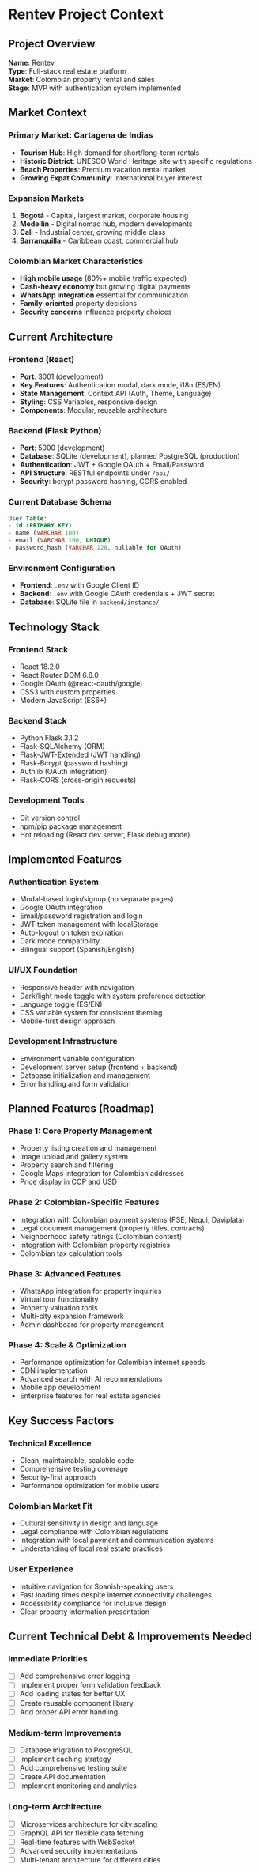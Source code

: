 # Rentev Project Context

##  Project Overview

**Name**: Rentev  
**Type**: Full-stack real estate platform  
**Market**: Colombian property rental and sales  
**Stage**: MVP with authentication system implemented

##  Market Context

### **Primary Market: Cartagena de Indias**
- **Tourism Hub**: High demand for short/long-term rentals
- **Historic District**: UNESCO World Heritage site with specific regulations
- **Beach Properties**: Premium vacation rental market
- **Growing Expat Community**: International buyer interest

### **Expansion Markets**
1. **Bogotá** - Capital, largest market, corporate housing
2. **Medellín** - Digital nomad hub, modern developments  
3. **Cali** - Industrial center, growing middle class
4. **Barranquilla** - Caribbean coast, commercial hub

### **Colombian Market Characteristics**
- **High mobile usage** (80%+ mobile traffic expected)
- **Cash-heavy economy** but growing digital payments
- **WhatsApp integration** essential for communication
- **Family-oriented** property decisions
- **Security concerns** influence property choices

##  Current Architecture

### **Frontend (React)**
- **Port**: 3001 (development)
- **Key Features**: Authentication modal, dark mode, i18n (ES/EN)
- **State Management**: Context API (Auth, Theme, Language)
- **Styling**: CSS Variables, responsive design
- **Components**: Modular, reusable architecture

### **Backend (Flask Python)**
- **Port**: 5000 (development)  
- **Database**: SQLite (development), planned PostgreSQL (production)
- **Authentication**: JWT + Google OAuth + Email/Password
- **API Structure**: RESTful endpoints under `/api/`
- **Security**: bcrypt password hashing, CORS enabled

### **Current Database Schema**
```sql
User Table:
- id (PRIMARY KEY)
- name (VARCHAR 100)
- email (VARCHAR 100, UNIQUE)  
- password_hash (VARCHAR 128, nullable for OAuth)
```

### **Environment Configuration**
- **Frontend**: `.env` with Google Client ID
- **Backend**: `.env` with Google OAuth credentials + JWT secret
- **Database**: SQLite file in `backend/instance/`

##  Technology Stack

### **Frontend Stack**
- React 18.2.0
- React Router DOM 6.8.0  
- Google OAuth (@react-oauth/google)
- CSS3 with custom properties
- Modern JavaScript (ES6+)

### **Backend Stack**  
- Python Flask 3.1.2
- Flask-SQLAlchemy (ORM)
- Flask-JWT-Extended (JWT handling)
- Flask-Bcrypt (password hashing)
- Authlib (OAuth integration)
- Flask-CORS (cross-origin requests)

### **Development Tools**
- Git version control
- npm/pip package management
- Hot reloading (React dev server, Flask debug mode)

##  Implemented Features

###  **Authentication System**
- Modal-based login/signup (no separate pages)  
- Google OAuth integration
- Email/password registration and login
- JWT token management with localStorage
- Auto-logout on token expiration
- Dark mode compatibility
- Bilingual support (Spanish/English)

###  **UI/UX Foundation**
- Responsive header with navigation
- Dark/light mode toggle with system preference detection
- Language toggle (ES/EN)
- CSS variable system for consistent theming
- Mobile-first design approach

###  **Development Infrastructure**  
- Environment variable configuration
- Development server setup (frontend + backend)
- Database initialization and management
- Error handling and form validation

##  Planned Features (Roadmap)

### **Phase 1: Core Property Management**
- Property listing creation and management
- Image upload and gallery system  
- Property search and filtering
- Google Maps integration for Colombian addresses
- Price display in COP and USD

### **Phase 2: Colombian-Specific Features**
- Integration with Colombian payment systems (PSE, Nequi, Daviplata)
- Legal document management (property titles, contracts)
- Neighborhood safety ratings (Colombian context)
- Integration with Colombian property registries
- Colombian tax calculation tools

### **Phase 3: Advanced Features**
- WhatsApp integration for property inquiries
- Virtual tour functionality  
- Property valuation tools
- Multi-city expansion framework
- Admin dashboard for property management

### **Phase 4: Scale & Optimization**
- Performance optimization for Colombian internet speeds
- CDN implementation
- Advanced search with AI recommendations
- Mobile app development
- Enterprise features for real estate agencies

##  Key Success Factors

### **Technical Excellence**
- Clean, maintainable, scalable code
- Comprehensive testing coverage
- Security-first approach
- Performance optimization for mobile users

### **Colombian Market Fit**
- Cultural sensitivity in design and language
- Legal compliance with Colombian regulations
- Integration with local payment and communication systems
- Understanding of local real estate practices

### **User Experience**  
- Intuitive navigation for Spanish-speaking users
- Fast loading times despite internet connectivity challenges
- Accessibility compliance for inclusive design
- Clear property information presentation

##  Current Technical Debt & Improvements Needed

### **Immediate Priorities**
- [ ] Add comprehensive error logging
- [ ] Implement proper form validation feedback
- [ ] Add loading states for better UX
- [ ] Create reusable component library
- [ ] Add proper API error handling

### **Medium-term Improvements**
- [ ] Database migration to PostgreSQL
- [ ] Implement caching strategy
- [ ] Add comprehensive testing suite
- [ ] Create API documentation
- [ ] Implement monitoring and analytics

### **Long-term Architecture**
- [ ] Microservices architecture for city scaling
- [ ] GraphQL API for flexible data fetching
- [ ] Real-time features with WebSocket
- [ ] Advanced security implementations
- [ ] Multi-tenant architecture for different cities